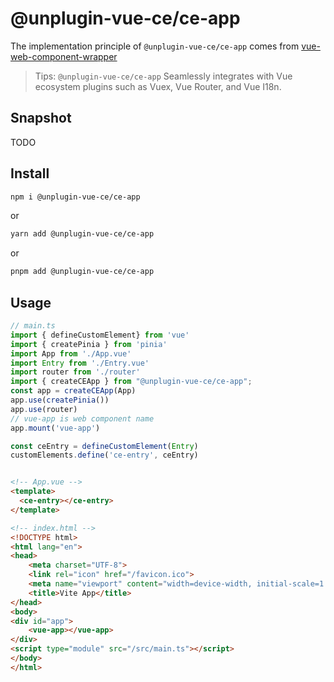 # @unplugin-vue-ce/ce-app

The implementation principle of `@unplugin-vue-ce/ce-app` comes from [vue-web-component-wrapper](https://github.com/EranGrin/vue-web-component-wrapper)

> Tips: `@unplugin-vue-ce/ce-app` Seamlessly integrates with Vue ecosystem plugins such as Vuex, Vue Router, and Vue I18n.

## Snapshot

TODO

## Install

```bash
npm i @unplugin-vue-ce/ce-app
```
or
```bash
yarn add @unplugin-vue-ce/ce-app
```
or
```bash
pnpm add @unplugin-vue-ce/ce-app
```

## Usage

```typescript
// main.ts
import { defineCustomElement} from 'vue'
import { createPinia } from 'pinia'
import App from './App.vue'
import Entry from './Entry.vue'
import router from './router'
import { createCEApp } from "@unplugin-vue-ce/ce-app";
const app = createCEApp(App)
app.use(createPinia())
app.use(router)
// vue-app is web component name
app.mount('vue-app')

const ceEntry = defineCustomElement(Entry)
customElements.define('ce-entry', ceEntry)
```

```html

<!-- App.vue -->
<template>
  <ce-entry></ce-entry>
</template>

```

```html
<!-- index.html -->
<!DOCTYPE html>
<html lang="en">
<head>
    <meta charset="UTF-8">
    <link rel="icon" href="/favicon.ico">
    <meta name="viewport" content="width=device-width, initial-scale=1.0">
    <title>Vite App</title>
</head>
<body>
<div id="app">
    <vue-app></vue-app>
</div>
<script type="module" src="/src/main.ts"></script>
</body>
</html>

```